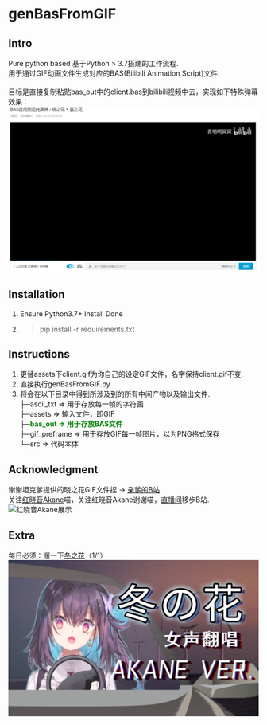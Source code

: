 # genBasFromGIF

## Intro
Pure python based
基于Python > 3.7搭建的工作流程.\
用于通过GIF动画文件生成对应的BAS(Bilibili Animation Script)文件.\
\
目标是直接复制粘贴bas_out中的client.bas到bilibili视频中去，实现如下特殊弹幕效果：\
[![晓之花GIF的BAS样例](./example_bas.gif "晓之花GIF的BAS样例")](https://www.bilibili.com/video/BV1eS4y1a7g8)

## Installation
1. Ensure Python3.7+ Install Done
2. > pip install -r requirements.txt

## Instructions
1. 更替assets下client.gif为你自己的设定GIF文件，名字保持client.gif不变.
2. 直接执行genBasFromGIF.py
3. 将会在以下目录中得到所涉及到的所有中间产物以及输出文件.\
├─ascii_txt => 用于存放每一帧的字符画\
├─assets => 输入文件，即GIF\
├─<font color=green>**bas_out => 用于存放BAS文件**</font>\
├─gif_preframe => 用于存放GIF每一帧图片，以为PNG格式保存\
└─src => 代码本体

## Acknowledgment
谢谢坦克爹提供的晓之花GIF文件捏 -> [亲爹的B站](https://space.bilibili.com/134980)\
关注[红晓音Akane](https://space.bilibili.com/899804)喵，关注红晓音Akane谢谢喵，[直播间](https://live.bilibili.com/411318)移步B站.\
![红晓音Akane展示](./hxy_illu.gif "红晓音Akane展示")

## Extra
每日必须：遛一下[冬之花](https://www.bilibili.com/video/BV1bY411G7hR)（1/1）\
[![冬之花](./%E5%86%AC%E4%B9%8B%E8%8A%B1_cover.jpg)](https://www.bilibili.com/video/BV1bY411G7hR)

